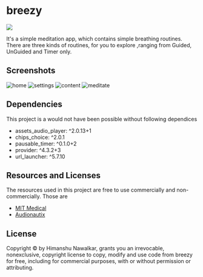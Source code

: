 # breezy
![](https://drive.google.com/uc?export=view&id=1Qx7hiqwS6waxVQlYYCPCWA6sBgo2Iw3Z)

It's a simple meditation app, which contains simple breathing routines. There are three kinds of routines, for you to explore ,ranging from Guided, UnGuided and Timer only.

## Screenshots
![home](https://drive.google.com/uc?export=view&id=1YmGIj9d5WJUsibvussWm8ux0NNfOEM5B) ![settings](https://drive.google.com/uc?export=view&id=1eVXltUm61kYadF5DQTVUqAPJ7IKLGCeo) ![content](https://drive.google.com/uc?export=view&id=1d2fngj-Yew6B77v9V-jPRgltJAZ1ntVF) ![meditate](https://drive.google.com/uc?export=view&id=1IZymQOrxRCW9edJ9IpDNVqQbuovyOb1T) 



## Dependencies

This project is a would not have been possible without following dependices
- assets_audio_player: ^2.0.13+1
- chips_choice: ^2.0.1
- pausable_timer: ^0.1.0+2
- provider: ^4.3.2+3
- url_launcher: ^5.7.10

## Resources and Licenses

The resources used in this project are free to use commercially and non-commercially. Those are
-  [MIT Medical](https://medical.mit.edu/community/sleep/resources)
-  [Audionautix](https://audionautix.com/)

## License

Copyright © by Himanshu Nawalkar, grants you an irrevocable, nonexclusive, copyright license to copy, modify and use code from breezy for free, including for commercial purposes, with or without permission or attributing.
